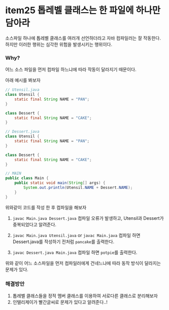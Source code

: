 # item25 톱레벨 클래스는 한 파일에 하나만 담아라

소스파일 하나에 톱레벨 클래스를 여러개 선언하더라고 자바 컴파일러는 잘 작동한다.
하지만 이러한 행위는 심각한 위험을 발생시키는 행위이다.

### Why?
어느 소스 파일을 먼저 컴파일 하느냐에 따라 작동이 달라지기 때문이다.

아래 예시를 봐보자

```java
// Utensil.java
class Utensil {
    static final String NAME = "PAN";
}

class Dessert {
    static final String NAME = "CAKE";
}
```

```java
// Dessert.java
class Utensil {
    static final String NAME = "PAN";
}

class Dessert {
    static final String NAME = "CAKE";
}
```


```java
// MAIN
public class Main {
    public static void main(String[] args) {
        System.out.println(Utensil.NAME + Dessert.NAME);
    }
}
```

위와같이 코드를 작성 한 후 컴파일을 해보자
1) `javac Main.java Dessert.java`
컴파일 오류가 발생하고, Utensil과 Dessert가 중복되었다고 알려준다.

2) `javac Main.java Utensil.java` or `javac Main.java`
컴파일 하면 Dessert.java를 작성하기 전처럼 `pancake`를 출력한다.

3) `javac Dessert.java Main.java`
컴파일 하면 `potpie`를 출력한다.

위와 같이 어느 소스파일을 먼저 컴파일러에게 건네느냐에 따라 동작 방식이 달라지는 문제가 있다.

### 해결방안
1. 톱레벨 클래스들을 정적 멤버 클래스를 이용하여 서로다른 클래스로 분리해보자
2. 인텔리제이가 빨간글씨로 문제가 있다고 알려준다..!



